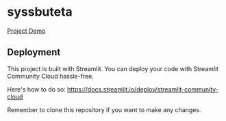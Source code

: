 # syssbuteta

[Project Demo](https://syssbuseta.streamlit.app)

## Deployment
This project is built with Streamlit.
You can deploy your code with Streamlit Community Cloud hassle-free.

Here's how to do so: https://docs.streamlit.io/deploy/streamlit-community-cloud

Remember to clone this repository if you want to make any changes.

